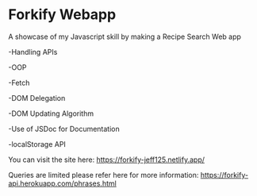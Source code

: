 # Forkify Webapp
A showcase of my Javascript skill by making a Recipe Search Web app

-Handling APIs

-OOP

-Fetch

-DOM Delegation

-DOM Updating Algorithm

-Use of JSDoc for Documentation

-localStorage API

You can visit the site here: https://forkify-jeff125.netlify.app/


Queries are limited please refer here for more information: https://forkify-api.herokuapp.com/phrases.html
